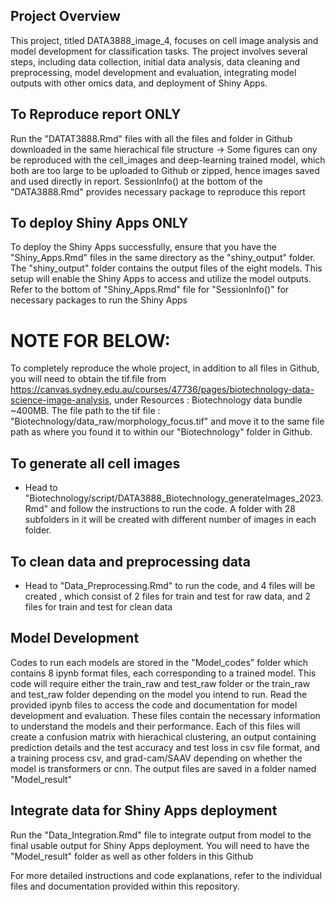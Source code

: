 ## Project Overview
This project, titled DATA3888_image_4, focuses on cell image analysis and model development for classification tasks. The project involves several steps, including data collection, initial data analysis, data cleaning and preprocessing, model development and evaluation, integrating model outputs with other omics data, and deployment of Shiny Apps.

## To Reproduce report ONLY
Run the "DATAT3888.Rmd" files with all the files and folder in Github downloaded in the same hierachical file structure
-> Some figures can ony be reproduced with the cell_images and deep-learning trained model, which both are too large to be uploaded to Github or zipped, hence images saved and used directly in report. SessionInfo() at the bottom of the "DATA3888.Rmd" provides necessary package to reproduce this report

## To deploy Shiny Apps ONLY 
To deploy the Shiny Apps successfully, ensure that you have the "Shiny_Apps.Rmd" files in the same directory as the "shiny_output" folder. The "shiny_output" folder contains the output files of the eight models. This setup will enable the Shiny Apps to access and utilize the model outputs. Refer to the bottom of "Shiny_Apps.Rmd" file for "SessionInfo()" for necessary packages to run the Shiny Apps


# NOTE FOR BELOW: 
To completely reproduce the whole project, in addition to all files in Github, you will need to obtain the tif.file from https://canvas.sydney.edu.au/courses/47736/pages/biotechnology-data-science-image-analysis, under Resources : Biotechnology data bundle ~400MB. The file path to the tif file : "Biotechnology/data_raw/morphology_focus.tif" and move it to the same file path as where you found it to within our "Biotechnology" folder in Github. 

## To generate all cell images 
- Head to "Biotechnology/script/DATA3888_Biotechnology_generateImages_2023.Rmd" and follow the instructions to run the code. A folder with 28 subfolders in it will be created with different number of images in each folder. 

## To clean data and preprocessing data
- Head to "Data_Preprocessing.Rmd" to run the code, and 4 files will be created , which consist of 2 files for train and test for raw data, and 2 files for train and test for clean data

## Model Development
Codes to run each models are stored in the "Model_codes" folder which contains 8 ipynb format files, each corresponding to a trained model. This code will require either the train_raw and test_raw folder or the train_raw and test_raw folder depending on the model you intend to run. Read the provided ipynb files to access the code and documentation for model development and evaluation. These files contain the necessary information to understand the models and their performance. Each of this files will create a confusion matrix with hierachical clustering, an output containing prediction details and the test accuracy and test loss in csv file format, and a training process csv, and grad-cam/SAAV depending on whether the model is transformers or cnn. The output files are saved in a folder named "Model_result"

## Integrate data for Shiny Apps deployment 
Run the "Data_Integration.Rmd" file to integrate output from model to the final usable output for Shiny Apps deployment. You will need to have the "Model_result" folder as well as other folders in this Github


For more detailed instructions and code explanations, refer to the individual files and documentation provided within this repository.
